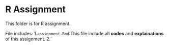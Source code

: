 # R Assignment

This folder is for R assignment.

File includes:
1.`assignment.Rmd`:This file include all **codes** and **explainations** of this assignment.
2.`

